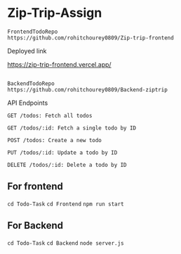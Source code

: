 # Zip-Trip-Assign

```
FrontendTodoRepo
https://github.com/rohitchourey0809/Zip-trip-frontend

```
Deployed link

https://zip-trip-frontend.vercel.app/

```

```

```
BackendTodoRepo
https://github.com/rohitchourey0809/Backend-ziptrip

```
API Endpoints

```
GET /todos: Fetch all todos
```

```
GET /todos/:id: Fetch a single todo by ID
```

```
POST /todos: Create a new todo
```

```
PUT /todos/:id: Update a todo by ID
```

```
DELETE /todos/:id: Delete a todo by ID
```

## For frontend

`cd Todo-Task`
`cd Frontend`
`npm run start`

## For Backend

`cd Todo-Task`
`cd Backend`
`node server.js`


